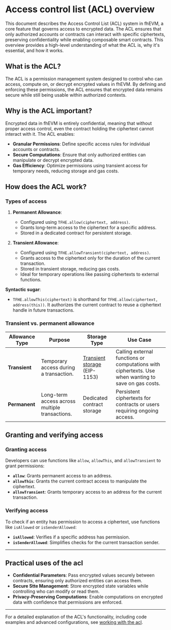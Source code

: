 # Access control list (ACL) overview

This document describes the Access Control List (ACL) system in fhEVM, a core feature that governs access to encrypted data. The ACL ensures that only authorized accounts or contracts can interact with specific ciphertexts, preserving confidentiality while enabling composable smart contracts. This overview provides a high-level understanding of what the ACL is, why it's essential, and how it works.

## What is the ACL?

The ACL is a permission management system designed to control who can access, compute on, or decrypt encrypted values in fhEVM. By defining and enforcing these permissions, the ACL ensures that encrypted data remains secure while still being usable within authorized contexts.

## Why is the ACL important?

Encrypted data in fhEVM is entirely confidential, meaning that without proper access control, even the contract holding the ciphertext cannot interact with it. The ACL enables:

- **Granular Permissions**: Define specific access rules for individual accounts or contracts.
- **Secure Computations**: Ensure that only authorized entities can manipulate or decrypt encrypted data.
- **Gas Efficiency**: Optimize permissions using transient access for temporary needs, reducing storage and gas costs.


## How does the ACL work?

### Types of access

1. **Permanent Allowance**:  
   - Configured using `TFHE.allow(ciphertext, address)`.  
   - Grants long-term access to the ciphertext for a specific address.  
   - Stored in a dedicated contract for persistent storage.

2. **Transient Allowance**:  
   - Configured using `TFHE.allowTransient(ciphertext, address)`.  
   - Grants access to the ciphertext only for the duration of the current transaction.  
   - Stored in transient storage, reducing gas costs.  
   - Ideal for temporary operations like passing ciphertexts to external functions.

**Syntactic sugar**:  
- `TFHE.allowThis(ciphertext)` is shorthand for `TFHE.allow(ciphertext, address(this))`. It authorizes the current contract to reuse a ciphertext handle in future transactions.


### Transient vs. permanent allowance

| **Allowance Type** | **Purpose**                                    | **Storage Type**                                                        | **Use Case**                                                                                        |
| ------------------ | ---------------------------------------------- | ----------------------------------------------------------------------- | --------------------------------------------------------------------------------------------------- |
| **Transient**      | Temporary access during a transaction.         | [Transient storage](https://eips.ethereum.org/EIPS/eip-1153) (EIP-1153) | Calling external functions or computations with ciphertexts. Use when wanting to save on gas costs. |
| **Permanent**      | Long-term access across multiple transactions. | Dedicated contract storage                                              | Persistent ciphertexts for contracts or users requiring ongoing access.                             |


## Granting and verifying access

### Granting access

Developers can use functions like `allow`, `allowThis`, and `allowTransient` to grant permissions:

- **`allow`**: Grants permanent access to an address.
- **`allowThis`**: Grants the current contract access to manipulate the ciphertext.
- **`allowTransient`**: Grants temporary access to an address for the current transaction.

### Verifying access

To check if an entity has permission to access a ciphertext, use functions like `isAllowed` or `isSenderAllowed`:

- **`isAllowed`**: Verifies if a specific address has permission.
- **`isSenderAllowed`**: Simplifies checks for the current transaction sender.

---

## Practical uses of the acl

- **Confidential Parameters**: Pass encrypted values securely between contracts, ensuring only authorized entities can access them.
- **Secure Stte Management**: Store encrypted state variables while controlling who can modify or read them.
- **Privacy-Preserving Computations**: Enable computations on encrypted data with confidence that permissions are enforced.

---

For a detailed explanation of the ACL's functionality, including code examples and advanced configurations, see [working with the acl](./first_step/acl_examples.md).